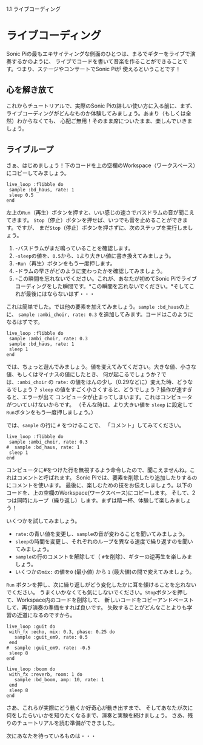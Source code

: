 1.1 ライブコーディング

# ライブコーディング

Sonic Piの最もエキサイティングな側面のひとつは、まるでギターをライブで演奏するかのように、
ライブでコードを書いて音楽を作ることができることです。つまり、ステージやコンサートでSonic Piが
使えるということです！

## 心を解き放て

これからチュートリアルで、実際のSonic Piの詳しい使い方に入る前に、まず、
ライブコーディングがどんなものか体験してみましょう。あまり（もしくは全然）わからなくても、
心配ご無用！そのまま席についたまま、楽しんでいきましょう。

## ライブループ

さぁ、はじめましょう！下のコードを上の空欄のWorkspace（ワークスペース）にコピーしてみましょう。

```
live_loop :flibble do
 sample :bd_haus, rate: 1
 sleep 0.5
end
```

左上の`Run`（再生）ボタンを押すと、いい感じの速さでバスドラムの音が聞こえてきます。
`Stop`（停止）ボタンを押せば、いつでも音を止めることができます。ですが、
まだ`Stop`（停止）ボタンを押さずに、次のステップを実行しましょう。

1. -バスドラムがまだ鳴っていることを確認します。
2. -`sleep`の値を、`0.5`から、`1`より大きい値に書き換えてみましょう。
3. -`Run`（再生）ボタンをもう一度押します。
4. -ドラムの早さがどのように変わったかを確認してみましょう。 
5. -この瞬間を忘れないでください。これが、あなたが初めてSonic Piでライブコーディングをした瞬間です。*この瞬間を忘れないでください。*そしてこれが最後にはならないはず・・・

これは簡単でした。では他の要素を加えてみましょう。`sample :bd_haus`の上に、
`sample :ambi_choir, rate: 0.3` を追加してみます。コードはこのようになるはずです。

```
live_loop :flibble do
 sample :ambi_choir, rate: 0.3
 sample :bd_haus, rate: 1
 sleep 1
end
```

では、ちょっと遊んでみましょう。値を変えてみてください。大きな値、小さな値、もしくはマイナスの値にしたとき、
何が起こるでしょうか？では、`:ambi_choir` の `rate:` の値をほんの少し（0.29などに）変えた時、どうなるでしょう？
`sleep` の値をすごく小さくすると、どうでしょう？操作が速すぎると、エラーが出て
コンピュータが止まってしまいます。これはコンピュータがついていけないからです。
（そんな時は、より大きい値を `sleep` に設定して`Run`ボタンをもう一度押しましょう。）

では、`sample` の行に `#` をつけることで、 「コメント」してみてください。

```
live_loop :flibble do
 sample :ambi_choir, rate: 0.3
#  sample :bd_haus, rate: 1
 sleep 1
end

```

コンピュータに#をつけた行を無視するよう命令したので、聞こえませんね。これはコメントと呼ばれます。
Sonic Piでは、要素を削除したり追加したりするのにコメントを使います。
最後に、楽しむための技をお伝えしましょう。以下のコードを、上の空欄のWorkspace(ワークスペース)にコピーします。
そして、2つは同時にループ（繰り返し）します。まずは精一杯、体験して楽しみましょう！

いくつかを試してみましょう。

* `rate:`の青い値を変更し、`sample`の音が変わることを聞いてみましょう。
* `sleep`の時間を変更し、それぞれのループを異なる速度で繰り返すのを聞いてみましょう。
* `sample`の行のコメントを解除して（ `#`を削除）、ギターの逆再生を楽しみましょう。
* いくつかの`mix:` の値を`0` (最小値) から `1` (最大値)の間で変えてみましょう。

`Run` ボタンを押し、次に繰り返しがどう変化したかに耳を傾けることを忘れないでください。 
うまくいかなくても気にしないでください。`Stop`ボタンを押して、Workspace内のコードを削除して、
新しいコードをコピーアンドペーストして、再び演奏の準備をすれば良いです。
失敗することがどんなことよりも学習の近道になるのですから。

```
live_loop :guit do
 with_fx :echo, mix: 0.3, phase: 0.25 do
   sample :guit_em9, rate: 0.5
 end
#  sample :guit_em9, rate: -0.5
 sleep 8
end

live_loop :boom do
 with_fx :reverb, room: 1 do
   sample :bd_boom, amp: 10, rate: 1
 end
 sleep 8
end
```

さあ、これらが実際にどう動くか好奇心が動き出すまで、
そしてあなたが次に何をしたらいいかを知りたくなるまで、演奏と実験を続けましょう。
さあ、残りのチュートリアルを読む準備ができました。

次にあなたを待っているものは・・・
